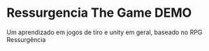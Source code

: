 # Ressurgencia The Game DEMO
 Um aprendizado em jogos de tiro e unity em geral, baseado no RPG Ressurgência
